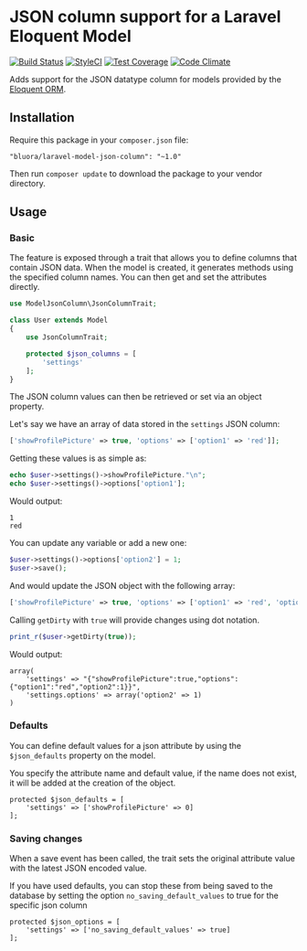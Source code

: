 # JSON column support for a Laravel Eloquent Model

[![Build Status](https://travis-ci.org/bluora/laravel-model-json-column.svg?branch=master)](https://travis-ci.org/bluora/laravel-model-json-column) [![StyleCI](https://styleci.io/repos/53236988/shield)](https://styleci.io/repos/53236988) [![Test Coverage](https://codeclimate.com/github/bluora/laravel-model-json-column/badges/coverage.svg)](https://codeclimate.com/github/bluora/laravel-model-json-column/coverage) [![Code Climate](https://codeclimate.com/github/bluora/laravel-model-json-column/badges/gpa.svg)](https://codeclimate.com/github/bluora/laravel-model-json-column)

Adds support for the JSON datatype column for models provided by the [Eloquent ORM](http://laravel.com/docs/eloquent).

## Installation

Require this package in your `composer.json` file:

`"bluora/laravel-model-json-column": "~1.0"`

Then run `composer update` to download the package to your vendor directory.

## Usage

### Basic

The feature is exposed through a trait that allows you to define columns that contain JSON data. When the model is created, it generates methods using the specified column names. You can then get and set the attributes directly.

```php
use ModelJsonColumn\JsonColumnTrait;

class User extends Model
{
    use JsonColumnTrait;

    protected $json_columns = [
        'settings'
    ];
}
```

The JSON column values can then be retrieved or set via an object property.

Let's say we have an array of data stored in the `settings` JSON column:

```php
['showProfilePicture' => true, 'options' => ['option1' => 'red']];
```

Getting these values is as simple as:
```php
echo $user->settings()->showProfilePicture."\n";
echo $user->settings()->options['option1'];
```

Would output:
```
1
red
```

You can update any variable or add a new one:
```php
$user->settings()->options['option2'] = 1;
$user->save();
```

And would update the JSON object with the following array:
```php
['showProfilePicture' => true, 'options' => ['option1' => 'red', 'option2' => 1]];
```

Calling `getDirty` with `true` will provide changes using dot notation.

```php
print_r($user->getDirty(true));
```

Would output:
```
array(
    'settings' => "{"showProfilePicture":true,"options":{"option1":"red","option2":1}}",
    'settings.options' => array('option2' => 1)
)
```

### Defaults

You can define default values for a json attribute by using the `$json_defaults` property on the model.

You specify the attribute name and default value, if the name does not exist, it will be added at the creation of the object.

```
protected $json_defaults = [
    'settings' => ['showProfilePicture' => 0]
];
```

### Saving changes

When a save event has been called, the trait sets the original attribute value with the latest JSON encoded value.

If you have used defaults, you can stop these from being saved to the database by setting the option `no_saving_default_values` to true for the specific json column

```
protected $json_options = [
    'settings' => ['no_saving_default_values' => true]
];
```
